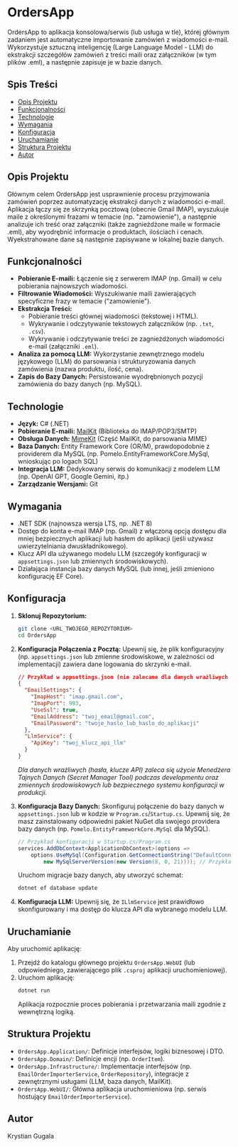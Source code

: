 # OrdersApp

OrdersApp to aplikacja konsolowa/serwis (lub usługa w tle), której głównym zadaniem jest automatyczne importowanie zamówień z wiadomości e-mail. Wykorzystuje sztuczną inteligencję (Large Language Model - LLM) do ekstrakcji szczegółów zamówień z treści maili oraz załączników (w tym plików .eml), a następnie zapisuje je w bazie danych.

## Spis Treści

- [Opis Projektu](#opis-projektu)
- [Funkcjonalności](#funkcjonalności)
- [Technologie](#technologie)
- [Wymagania](#wymagania)
- [Konfiguracja](#konfiguracja)
- [Uruchamianie](#uruchamianie)
- [Struktura Projektu](#struktura-projektu)
- [Autor](#autor)

## Opis Projektu

Głównym celem OrdersApp jest usprawnienie procesu przyjmowania zamówień poprzez automatyzację ekstrakcji danych z wiadomości e-mail. Aplikacja łączy się ze skrzynką pocztową (obecnie Gmail IMAP), wyszukuje maile z określonymi frazami w temacie (np. "zamowienie"), a następnie analizuje ich treść oraz załączniki (także zagnieżdżone maile w formacie .eml), aby wyodrębnić informacje o produktach, ilościach i cenach. Wyekstrahowane dane są następnie zapisywane w lokalnej bazie danych.

## Funkcjonalności

* **Pobieranie E-maili:** Łączenie się z serwerem IMAP (np. Gmail) w celu pobierania najnowszych wiadomości.
* **Filtrowanie Wiadomości:** Wyszukiwanie maili zawierających specyficzne frazy w temacie ("zamowienie").
* **Ekstrakcja Treści:**
    * Pobieranie treści głównej wiadomości (tekstowej i HTML).
    * Wykrywanie i odczytywanie tekstowych załączników (np. `.txt`, `.csv`).
    * Wykrywanie i odczytywanie treści ze zagnieżdżonych wiadomości e-mail (załączniki `.eml`).
* **Analiza za pomocą LLM:** Wykorzystanie zewnętrznego modelu językowego (LLM) do parsowania i strukturyzowania danych zamówienia (nazwa produktu, ilość, cena).
* **Zapis do Bazy Danych:** Persistowanie wyodrębnionych pozycji zamówienia do bazy danych (np. MySQL).

## Technologie

* **Język:** C# (.NET)
* **Pobieranie E-maili:** [MailKit](https://github.com/jstedfast/MailKit) (Biblioteka do IMAP/POP3/SMTP)
* **Obsługa Danych:** [MimeKit](https://github.com/jstedfast/MimeKit) (Część MailKit, do parsowania MIME)
* **Baza Danych:** Entity Framework Core (OR/M), prawdopodobnie z providerem dla MySQL (np. Pomelo.EntityFrameworkCore.MySql, wnioskując po logach SQL)
* **Integracja LLM:** Dedykowany serwis do komunikacji z modelem LLM (np. OpenAI GPT, Google Gemini, itp.)
* **Zarządzanie Wersjami:** Git

## Wymagania

* .NET SDK (najnowsza wersja LTS, np. .NET 8)
* Dostęp do konta e-mail IMAP (np. Gmail) z włączoną opcją dostępu dla mniej bezpiecznych aplikacji lub hasłem do aplikacji (jeśli używasz uwierzytelniania dwuskładnikowego).
* Klucz API dla używanego modelu LLM (szczegóły konfiguracji w `appsettings.json` lub zmiennych środowiskowych).
* Działająca instancja bazy danych MySQL (lub innej, jeśli zmieniono konfigurację EF Core).

## Konfiguracja

1.  **Sklonuj Repozytorium:**
    ```bash
    git clone <URL_TWOJEGO_REPOZYTORIUM>
    cd OrdersApp
    ```
2.  **Konfiguracja Połączenia z Pocztą:**
    Upewnij się, że plik konfiguracyjny (np. `appsettings.json` lub zmienne środowiskowe, w zależności od implementacji) zawiera dane logowania do skrzynki e-mail.
    ```json
    // Przykład w appsettings.json (nie zalecane dla danych wrażliwych w produkcji)
    {
      "EmailSettings": {
        "ImapHost": "imap.gmail.com",
        "ImapPort": 993,
        "UseSsl": true,
        "EmailAddress": "twoj_email@gmail.com",
        "EmailPassword": "twoje_haslo_lub_haslo_do_aplikacji"
      },
      "LlmService": {
        "ApiKey": "twoj_klucz_api_llm"
      }
    }
    ```
    *Dla danych wrażliwych (hasła, klucze API) zaleca się użycie Menedżera Tajnych Danych (Secret Manager Tool) podczas developmentu oraz zmiennych środowiskowych lub bezpiecznego systemu konfiguracji w produkcji.*

3.  **Konfiguracja Bazy Danych:**
    Skonfiguruj połączenie do bazy danych w `appsettings.json` lub w kodzie w `Program.cs`/`Startup.cs`. Upewnij się, że masz zainstalowany odpowiedni pakiet NuGet dla swojego providera bazy danych (np. `Pomelo.EntityFrameworkCore.MySql` dla MySQL).
    ```csharp
    // Przykład konfiguracji w Startup.cs/Program.cs
    services.AddDbContext<ApplicationDbContext>(options =>
        options.UseMySql(Configuration.GetConnectionString("DefaultConnection"),
            new MySqlServerVersion(new Version(8, 0, 21)))); // Przykładowa wersja MySQL
    ```
    Uruchom migracje bazy danych, aby utworzyć schemat:
    ```bash
    dotnet ef database update
    ```

4.  **Konfiguracja LLM:**
    Upewnij się, że `ILlmService` jest prawidłowo skonfigurowany i ma dostęp do klucza API dla wybranego modelu LLM.

## Uruchamianie

Aby uruchomić aplikację:

1.  Przejdź do katalogu głównego projektu `OrdersApp.WebUI` (lub odpowiedniego, zawierającego plik `.csproj` aplikacji uruchomieniowej).
2.  Uruchom aplikację:
    ```bash
    dotnet run
    ```
    Aplikacja rozpocznie proces pobierania i przetwarzania maili zgodnie z wewnętrzną logiką.

## Struktura Projektu

* `OrdersApp.Application/`: Definicje interfejsów, logiki biznesowej i DTO.
* `OrdersApp.Domain/`: Definicje encji (np. `OrderItem`).
* `OrdersApp.Infrastructure/`: Implementacje interfejsów (np. `EmailOrderImporterService`, `OrderRepository`), integracje z zewnętrznymi usługami (LLM, baza danych, MailKit).
* `OrdersApp.WebUI/`: Główna aplikacja uruchomieniowa (np. serwis hostujący `EmailOrderImporterService`).

## Autor

Krystian Gugala

